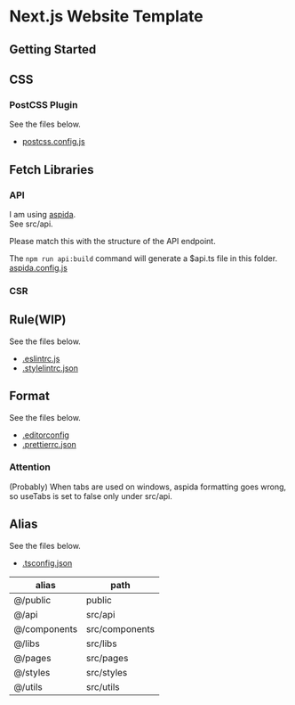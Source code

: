# Next.js Website Template


## Getting Started

## CSS

### PostCSS Plugin

See the files below.

- [postcss.config.js](./postcss.config.js)

## Fetch Libraries

### API

I am using [aspida](https://github.com/aspida/aspida).  
See src/api.

Please match this with the structure of the API endpoint.

The `npm run api:build` command will generate a $api.ts file in this folder.  
[aspida.config.js](./aspida.config.js)

### CSR



## Rule(WIP)

See the files below.

- [.eslintrc.js](./.eslintrc.js)
- [.stylelintrc.json](./.stylelintrc.json)

## Format

See the files below.

- [.editorconfig](./.editorconfig)
- [.prettierrc.json](./.prettierrc.json)

### Attention

(Probably) When tabs are used on windows, aspida formatting goes wrong, so useTabs is set to false only under src/api.

## Alias

See the files below.

- [.tsconfig.json](./.tsconfig.json)

| alias | path |
| --- | --- |
| @/public | public |
| @/api | src/api |
| @/components | src/components |
| @/libs | src/libs |
| @/pages | src/pages |
| @/styles | src/styles |
| @/utils | src/utils |
